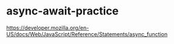 # async-await-practice

https://developer.mozilla.org/en-US/docs/Web/JavaScript/Reference/Statements/async_function
